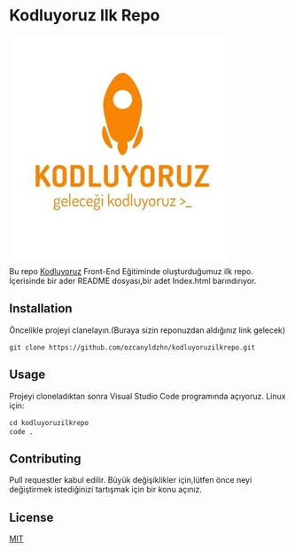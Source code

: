 # Kodluyoruz Ilk Repo
![kodluyoruz foto](https://raw.githubusercontent.com/Kodluyoruz/taskforce/git/git/markdown-nedir-nasil-kullaniriz-/figures/kodluyoruz_logo.jpg)

 Bu repo [Kodluyoruz](Kodluyoruz.org) Front-End Eğitiminde oluşturduğumuz ilk repo. İçerisinde bir ader README dosyası,bir adet Index.html barındırıyor.
## Installation
Öncelikle projeyi clanelayın.(Buraya sizin reponuzdan aldığınız link gelecek)
```
git clone https://github.com/ozcanyldzhn/kodluyoruzilkrepo.git
```
## Usage
Projeyi cloneladıktan sonra Visual Studio Code programında açıyoruz.
Linux için:
```
cd kodluyoruzilkrepo
code .
```
## Contributing
Pull requestler kabul edilir. Büyük değişiklikler için,lütfen önce neyi değiştirmek istediğinizi tartışmak için bir konu açınız.
## License 
[MIT](https://choosealicense.com/licenses/mit/)